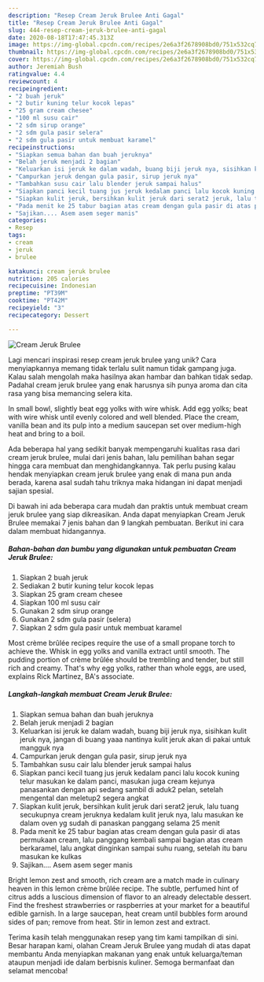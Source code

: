```yaml
---
description: "Resep Cream Jeruk Brulee Anti Gagal"
title: "Resep Cream Jeruk Brulee Anti Gagal"
slug: 444-resep-cream-jeruk-brulee-anti-gagal
date: 2020-08-18T17:47:45.313Z
image: https://img-global.cpcdn.com/recipes/2e6a3f2678908bd0/751x532cq70/cream-jeruk-brulee-foto-resep-utama.jpg
thumbnail: https://img-global.cpcdn.com/recipes/2e6a3f2678908bd0/751x532cq70/cream-jeruk-brulee-foto-resep-utama.jpg
cover: https://img-global.cpcdn.com/recipes/2e6a3f2678908bd0/751x532cq70/cream-jeruk-brulee-foto-resep-utama.jpg
author: Jeremiah Bush
ratingvalue: 4.4
reviewcount: 4
recipeingredient:
- "2 buah jeruk"
- "2 butir kuning telur kocok lepas"
- "25 gram cream chesee"
- "100 ml susu cair"
- "2 sdm sirup orange"
- "2 sdm gula pasir selera"
- "2 sdm gula pasir untuk membuat karamel"
recipeinstructions:
- "Siapkan semua bahan dan buah jeruknya"
- "Belah jeruk menjadi 2 bagian"
- "Keluarkan isi jeruk ke dalam wadah, buang biji jeruk nya, sisihkan kulit jeruk nya, jangan di buang yaaa nantinya kulit jeruk akan di pakai untuk mangguk nya"
- "Campurkan jeruk dengan gula pasir, sirup jeruk nya"
- "Tambahkan susu cair lalu blender jeruk sampai halus"
- "Siapkan panci kecil tuang jus jeruk kedalam panci lalu kocok kuning telur masukan ke dalam panci, masukan juga cream kejunya panasankan dengan api sedang sambil di aduk2 pelan, setelah mengental dan meletup2 segera angkat"
- "Siapkan kulit jeruk, bersihkan kulit jeruk dari serat2 jeruk, lalu tuang secukupnya cream jeruknya kedalam kulit jeruk nya, lalu masukan ke dalam oven yg sudah di panaskan panggang selama 25 menit"
- "Pada menit ke 25 tabur bagian atas cream dengan gula pasir di atas permukaan cream, lalu panggang kembali sampai bagian atas cream berkaramel, lalu angkat dinginkan sampai suhu ruang, setelah itu baru masukan ke kulkas"
- "Sajikan.... Asem asem seger manis"
categories:
- Resep
tags:
- cream
- jeruk
- brulee

katakunci: cream jeruk brulee 
nutrition: 205 calories
recipecuisine: Indonesian
preptime: "PT39M"
cooktime: "PT42M"
recipeyield: "3"
recipecategory: Dessert

---
```



![Cream Jeruk Brulee](https://img-global.cpcdn.com/recipes/2e6a3f2678908bd0/751x532cq70/cream-jeruk-brulee-foto-resep-utama.jpg)

Lagi mencari inspirasi resep cream jeruk brulee yang unik? Cara menyiapkannya memang tidak terlalu sulit namun tidak gampang juga. Kalau salah mengolah maka hasilnya akan hambar dan bahkan tidak sedap. Padahal cream jeruk brulee yang enak harusnya sih punya aroma dan cita rasa yang bisa memancing selera kita.

In small bowl, slightly beat egg yolks with wire whisk. Add egg yolks; beat with wire whisk until evenly colored and well blended. Place the cream, vanilla bean and its pulp into a medium saucepan set over medium-high heat and bring to a boil.

Ada beberapa hal yang sedikit banyak mempengaruhi kualitas rasa dari cream jeruk brulee, mulai dari jenis bahan, lalu pemilihan bahan segar hingga cara membuat dan menghidangkannya. Tak perlu pusing kalau hendak menyiapkan cream jeruk brulee yang enak di mana pun anda berada, karena asal sudah tahu triknya maka hidangan ini dapat menjadi sajian spesial.


Di bawah ini ada beberapa cara mudah dan praktis untuk membuat cream jeruk brulee yang siap dikreasikan. Anda dapat menyiapkan Cream Jeruk Brulee memakai 7 jenis bahan dan 9 langkah pembuatan. Berikut ini cara dalam membuat hidangannya.

<!--inarticleads1-->

##### Bahan-bahan dan bumbu yang digunakan untuk pembuatan Cream Jeruk Brulee:

1. Siapkan 2 buah jeruk
1. Sediakan 2 butir kuning telur kocok lepas
1. Siapkan 25 gram cream chesee
1. Siapkan 100 ml susu cair
1. Gunakan 2 sdm sirup orange
1. Gunakan 2 sdm gula pasir (selera)
1. Siapkan 2 sdm gula pasir untuk membuat karamel


Most crème brûlée recipes require the use of a small propane torch to achieve the. Whisk in egg yolks and vanilla extract until smooth. The pudding portion of crème brûlée should be trembling and tender, but still rich and creamy. That&#39;s why egg yolks, rather than whole eggs, are used, explains Rick Martinez, BA&#39;s associate. 

<!--inarticleads2-->

##### Langkah-langkah membuat Cream Jeruk Brulee:

1. Siapkan semua bahan dan buah jeruknya
1. Belah jeruk menjadi 2 bagian
1. Keluarkan isi jeruk ke dalam wadah, buang biji jeruk nya, sisihkan kulit jeruk nya, jangan di buang yaaa nantinya kulit jeruk akan di pakai untuk mangguk nya
1. Campurkan jeruk dengan gula pasir, sirup jeruk nya
1. Tambahkan susu cair lalu blender jeruk sampai halus
1. Siapkan panci kecil tuang jus jeruk kedalam panci lalu kocok kuning telur masukan ke dalam panci, masukan juga cream kejunya panasankan dengan api sedang sambil di aduk2 pelan, setelah mengental dan meletup2 segera angkat
1. Siapkan kulit jeruk, bersihkan kulit jeruk dari serat2 jeruk, lalu tuang secukupnya cream jeruknya kedalam kulit jeruk nya, lalu masukan ke dalam oven yg sudah di panaskan panggang selama 25 menit
1. Pada menit ke 25 tabur bagian atas cream dengan gula pasir di atas permukaan cream, lalu panggang kembali sampai bagian atas cream berkaramel, lalu angkat dinginkan sampai suhu ruang, setelah itu baru masukan ke kulkas
1. Sajikan.... Asem asem seger manis


Bright lemon zest and smooth, rich cream are a match made in culinary heaven in this lemon crème brûlée recipe. The subtle, perfumed hint of citrus adds a luscious dimension of flavor to an already delectable dessert. Find the freshest strawberries or raspberries at your market for a beautiful edible garnish. In a large saucepan, heat cream until bubbles form around sides of pan; remove from heat. Stir in lemon zest and extract. 

Terima kasih telah menggunakan resep yang tim kami tampilkan di sini. Besar harapan kami, olahan Cream Jeruk Brulee yang mudah di atas dapat membantu Anda menyiapkan makanan yang enak untuk keluarga/teman ataupun menjadi ide dalam berbisnis kuliner. Semoga bermanfaat dan selamat mencoba!
